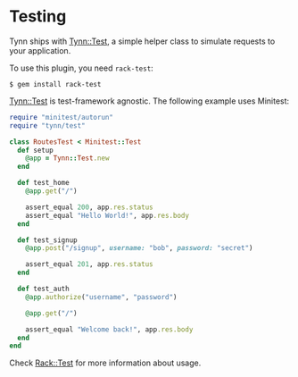 # Testing

Tynn ships with [Tynn::Test][tynn-test], a simple helper class to simulate
requests to your application.

To use this plugin, you need `rack-test`:

```
$ gem install rack-test
```

[Tynn::Test][tynn-test] is test-framework agnostic. The following example
uses Minitest:

```ruby
require "minitest/autorun"
require "tynn/test"

class RoutesTest < Minitest::Test
  def setup
    @app = Tynn::Test.new
  end

  def test_home
    @app.get("/")

    assert_equal 200, app.res.status
    assert_equal "Hello World!", app.res.body
  end

  def test_signup
    @app.post("/signup", username: "bob", password: "secret")

    assert_equal 201, app.res.status
  end

  def test_auth
    @app.authorize("username", "password")

    @app.get("/")

    assert_equal "Welcome back!", app.res.body
  end
end
```

Check [Rack::Test][rack-test] for more information about usage.

[rack-test]: https://github.com/brynary/rack-test
[tynn-test]: /api/Tynn-Test.html
